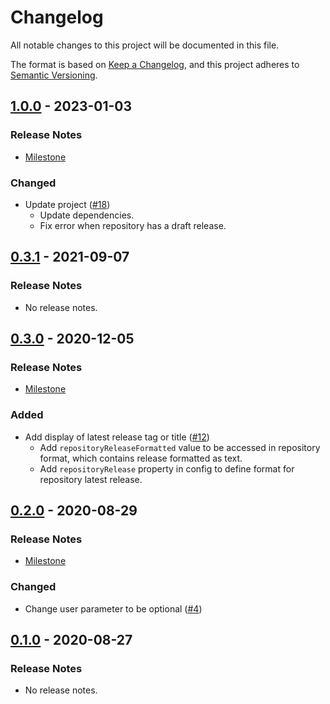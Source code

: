 # Changelog

All notable changes to this project will be documented in this file.

The format is based on [Keep a Changelog](https://keepachangelog.com/en/1.0.0/),
and this project adheres to [Semantic Versioning](https://semver.org/spec/v2.0.0.html).

## [1.0.0](https://github.com/unity-game-framework-actions/repos-list/releases/tag/1.0.0) - 2023-01-03  

### Release Notes

- [Milestone](https://github.com/unity-game-framework-actions/repos-list/milestone/3?closed=1)  
    

### Changed

- Update project ([#18](https://github.com/unity-game-framework-actions/repos-list/issues/18))  
    - Update dependencies.
    - Fix error when repository has a draft release.

## [0.3.1](https://github.com/unity-game-framework-actions/repos-list/releases/tag/0.3.1) - 2021-09-07  

### Release Notes

- No release notes.

## [0.3.0](https://github.com/unity-game-framework-actions/repos-list/releases/tag/0.3.0) - 2020-12-05  

### Release Notes

- [Milestone](https://github.com/unity-game-framework-actions/repos-list/milestone/2?closed=1)  
    

### Added

- Add display of latest release tag or title ([#12](https://github.com/unity-game-framework-actions/repos-list/pull/12))  
    - Add `repositoryReleaseFormatted` value to be accessed in repository format, which contains release formatted as text.
    - Add `repositoryRelease` property in config to define format for repository latest release.

## [0.2.0](https://github.com/unity-game-framework-actions/repos-list/releases/tag/0.2.0) - 2020-08-29  

### Release Notes

- [Milestone](https://github.com/unity-game-framework-actions/repos-list/milestone/1?closed=1)  
    

### Changed

- Change user parameter to be optional ([#4](https://github.com/unity-game-framework-actions/repos-list/pull/4))

## [0.1.0](https://github.com/unity-game-framework-actions/repos-list/releases/tag/0.1.0) - 2020-08-27  

### Release Notes

- No release notes.


